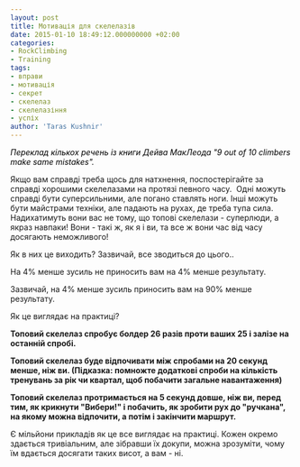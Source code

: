 ```yaml
---
layout: post
title: Мотивація для скелелазів
date: 2015-01-10 18:49:12.000000000 +02:00
categories:
- RockClimbing
- Training
tags:
- вправи
- мотивація
- секрет
- скелелаз
- скелелазіння
- успіх
author: 'Taras Kushnir'
---
```


<em><span style="color: #000000;">Переклад кількох речень із книги Дейва МакЛеода "9 out of 10 climbers make same mistakes".</span></em>

Якщо вам справді треба щось для натхнення, поспостерігайте за справді хорошими скелелазами на протязі певного часу.  Одні можуть справді бути суперсильними, але погано ставлять ноги. Інші можуть бути майстрами техніки, але падають на рухах, де треба тупа сила. Надихатимуть вони вас не тому, що топові скелелази - суперлюди, а якраз навпаки! Вони - такі ж, як я і ви, та все ж вони час від часу досягають неможливого!

Як в них це виходить? Зазвичай, все зводиться до цього..

<!--more-->

На 4% менше зусиль не приносить вам на 4% менше результату.

Зазвичай, на 4% менше зусиль приносить вам на 90% менше результату.

Як це виглядає на практиці?

<strong>Топовий скелелаз спробує болдер 26 разів проти ваших 25 і залізе на останній спробі.</strong>

<strong>Топовий скелелаз буде відпочивати між спробами на 20 секунд менше, ніж ви. (Підказка: помножте додаткові спроби на кількість тренувань за рік чи квартал, щоб побачити загальне навантаження)</strong>

<strong>Топовий скелелаз протримається на 5 секунд довше, ніж ви, перед тим, як крикнути "Вибери!" і побачить, як зробити рух до "ручкана", на якому можна відпочити, а потім і закінчити маршрут.</strong>

Є мільйони прикладів як це все виглядає на практиці. Кожен окремо здається тривіальним, але зібравши їх докупи, можна зрозуміти, чому їм вдається досягати таких висот, а вам - ні.
